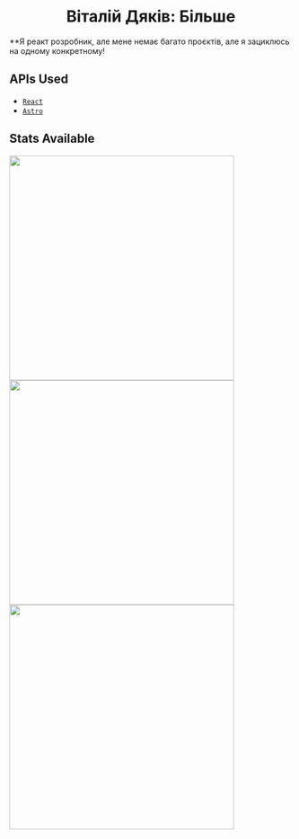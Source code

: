 <div align=center>
  
  # Віталій Дяків: Більше
  
</div>

**Я реакт розробник, але мене немає багато проєктів, але я зациклюсь на одному конкретному!

## APIs Used

- [`React`](https://react.dev)
- [`Astro`](https://astro.buid)

## Stats Available

<img width=400 src='https://github-readme-stats.vercel.app/api?username=harttman&theme=vue-dark&show_icons=true&hide_border=true&count_private=true' />
<img width=400 src='https://github-readme-streak-stats.herokuapp.com/?user=harttman&theme=vue-dark&hide_border=true' />
<img width=400 src='https://github-readme-stats.vercel.app/api/top-langs/?username=harttman&theme=vue-dark&show_icons=true&hide_border=true&layout=compact' />
